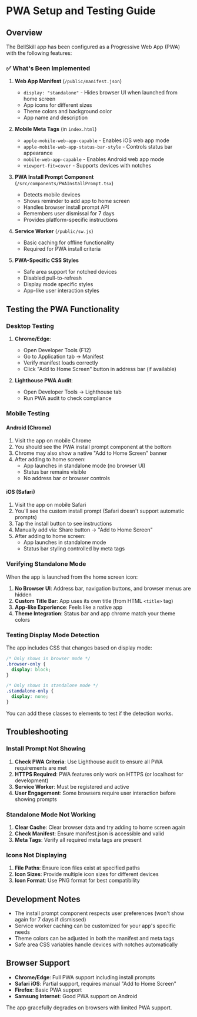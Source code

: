 # PWA Setup and Testing Guide

## Overview

The BellSkill app has been configured as a Progressive Web App (PWA) with the following features:

### ✅ What's Been Implemented

1. **Web App Manifest** (`/public/manifest.json`)

   - `display: "standalone"` - Hides browser UI when launched from home screen
   - App icons for different sizes
   - Theme colors and background color
   - App name and description

2. **Mobile Meta Tags** (in `index.html`)

   - `apple-mobile-web-app-capable` - Enables iOS web app mode
   - `apple-mobile-web-app-status-bar-style` - Controls status bar appearance
   - `mobile-web-app-capable` - Enables Android web app mode
   - `viewport-fit=cover` - Supports devices with notches

3. **PWA Install Prompt Component** (`/src/components/PWAInstallPrompt.tsx`)

   - Detects mobile devices
   - Shows reminder to add app to home screen
   - Handles browser install prompt API
   - Remembers user dismissal for 7 days
   - Provides platform-specific instructions

4. **Service Worker** (`/public/sw.js`)

   - Basic caching for offline functionality
   - Required for PWA install criteria

5. **PWA-Specific CSS Styles**
   - Safe area support for notched devices
   - Disabled pull-to-refresh
   - Display mode specific styles
   - App-like user interaction styles

## Testing the PWA Functionality

### Desktop Testing

1. **Chrome/Edge**:

   - Open Developer Tools (F12)
   - Go to Application tab → Manifest
   - Verify manifest loads correctly
   - Click "Add to Home Screen" button in address bar (if available)

2. **Lighthouse PWA Audit**:
   - Open Developer Tools → Lighthouse tab
   - Run PWA audit to check compliance

### Mobile Testing

#### Android (Chrome)

1. Visit the app on mobile Chrome
2. You should see the PWA install prompt component at the bottom
3. Chrome may also show a native "Add to Home Screen" banner
4. After adding to home screen:
   - App launches in standalone mode (no browser UI)
   - Status bar remains visible
   - No address bar or browser controls

#### iOS (Safari)

1. Visit the app on mobile Safari
2. You'll see the custom install prompt (Safari doesn't support automatic prompts)
3. Tap the install button to see instructions
4. Manually add via: Share button → "Add to Home Screen"
5. After adding to home screen:
   - App launches in standalone mode
   - Status bar styling controlled by meta tags

### Verifying Standalone Mode

When the app is launched from the home screen icon:

1. **No Browser UI**: Address bar, navigation buttons, and browser menus are hidden
2. **Custom Title Bar**: App uses its own title (from HTML `<title>` tag)
3. **App-like Experience**: Feels like a native app
4. **Theme Integration**: Status bar and app chrome match your theme colors

### Testing Display Mode Detection

The app includes CSS that changes based on display mode:

```css
/* Only shows in browser mode */
.browser-only {
  display: block;
}

/* Only shows in standalone mode */
.standalone-only {
  display: none;
}
```

You can add these classes to elements to test if the detection works.

## Troubleshooting

### Install Prompt Not Showing

1. **Check PWA Criteria**: Use Lighthouse audit to ensure all PWA requirements are met
2. **HTTPS Required**: PWA features only work on HTTPS (or localhost for development)
3. **Service Worker**: Must be registered and active
4. **User Engagement**: Some browsers require user interaction before showing prompts

### Standalone Mode Not Working

1. **Clear Cache**: Clear browser data and try adding to home screen again
2. **Check Manifest**: Ensure manifest.json is accessible and valid
3. **Meta Tags**: Verify all required meta tags are present

### Icons Not Displaying

1. **File Paths**: Ensure icon files exist at specified paths
2. **Icon Sizes**: Provide multiple icon sizes for different devices
3. **Icon Format**: Use PNG format for best compatibility

## Development Notes

- The install prompt component respects user preferences (won't show again for 7 days if dismissed)
- Service worker caching can be customized for your app's specific needs
- Theme colors can be adjusted in both the manifest and meta tags
- Safe area CSS variables handle devices with notches automatically

## Browser Support

- **Chrome/Edge**: Full PWA support including install prompts
- **Safari iOS**: Partial support, requires manual "Add to Home Screen"
- **Firefox**: Basic PWA support
- **Samsung Internet**: Good PWA support on Android

The app gracefully degrades on browsers with limited PWA support.
